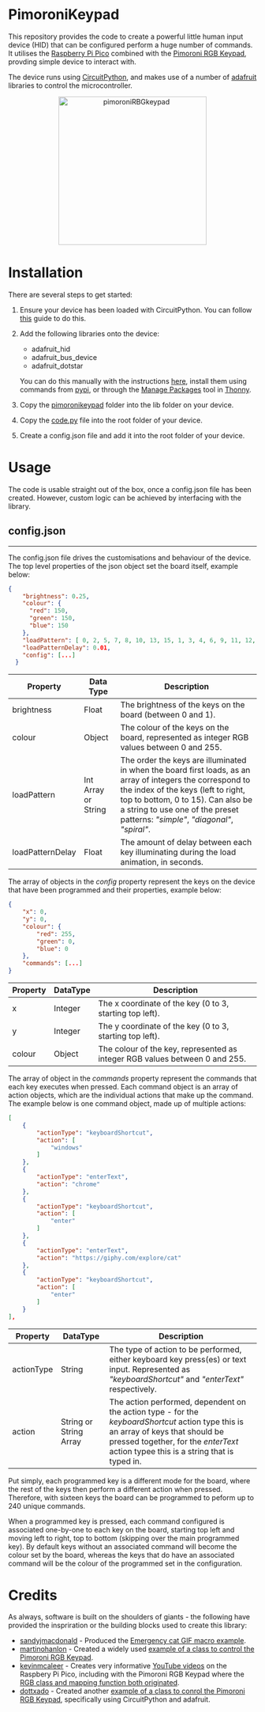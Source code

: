 # PimoroniKeypad

This repository provides the code to create a powerful little human input device (HID) that can be configured perform a huge number of commands. It utilises the [Raspberry Pi Pico](https://www.raspberrypi.com/documentation/microcontrollers/raspberry-pi-pico.html) combined with the [Pimoroni RGB Keypad](https://shop.pimoroni.com/products/pico-rgb-keypad-base), provding simple device to interact with.

The device runs using [CircuitPython](https://circuitpython.org/board/raspberry_pi_pico/), and makes use of a number of [adafruit](https://learn.adafruit.com/) libraries to control the microcontroller.

<p align="center">
<img src="https://user-images.githubusercontent.com/48553563/202858752-d25ebd8f-e695-4c09-8769-c22fd0902bfd.jpg" alt="pimoroniRBGkeypad" width="300"/>
</p>

# Installation

There are several steps to get started: 

1. Ensure your device has been loaded with CircuitPython. You can follow [this](https://learn.adafruit.com/welcome-to-circuitpython) guide to do this.

2. Add the following libraries onto the device:
    - adafruit_hid
    - adafruit_bus_device
    - adafruit_dotstar

    You can do this manually with the instructions [here](https://learn.adafruit.com/pico-four-key-macropad/installing-libraries), install them using commands from [pypi](https://pypi.org/), or through the [Manage Packages](https://github.com/thonny/thonny/wiki/InstallingPackages) tool in [Thonny](https://thonny.org/).

3. Copy the [pimoronikeypad](https://github.com/PurpleSquishFace/PimoroniKeypad/tree/main/pimoronikeypad) folder into the lib folder on your device.

4. Copy the [code.py](https://github.com/PurpleSquishFace/PimoroniKeypad/blob/main/code.py) file into the root folder of your device.

5. Create a config.json file and add it into the root folder of your device.

# Usage

The code is usable straight out of the box, once a config.json file has been created. However, custom logic can be achieved by interfacing with the library.

## config.json
---

The config.json file drives the customisations and behaviour of the device. The top level properties of the json object set the board itself, example below:

```json
{
    "brightness": 0.25,
    "colour": {             
      "red": 150,
      "green": 150,
      "blue": 150
    },
    "loadPattern": [ 0, 2, 5, 7, 8, 10, 13, 15, 1, 3, 4, 6, 9, 11, 12, 14 ],
    "loadPatternDelay": 0.01,
    "config": [...]
  }
```

Property | Data Type | Description
--- | --- | ---
brightness | Float | The brightness of the keys on the board (between 0 and 1).
colour | Object | The colour of the keys on the board, represented as integer RGB values between 0 and 255.
loadPattern | Int Array or String | The order the keys are illuminated in when the board first loads, as an array of integers the correspond to the index of the keys (left to right, top to bottom, 0 to 15). Can also be a string to use one of the preset patterns:  *"simple"*, *"diagonal"*, *"spiral"*.
loadPatternDelay  | Float  | The amount of delay between each key illuminating during the load animation, in seconds.

The array of objects in the *config* property represent the keys on the device that have been programmed and their properties, example below:

```json
{
    "x": 0,
    "y": 0,
    "colour": {
        "red": 255,
        "green": 0,
        "blue": 0
    },
    "commands": [...]
}
```
Property | DataType | Description
--- | --- | ---
x | Integer  | The x coordinate of the key (0 to 3, starting top left).
y | Integer | The y coordinate of the key (0 to 3, starting top left).
colour | Object | The colour of the key, represented as integer RGB values between 0 and 255.

The array of object in the *commands* property represent the commands that each key executes when pressed. Each command object is an array of action objects, which are the individual actions that make up the command. The example below is one command object, made up of multiple actions:

```json
[
    {
        "actionType": "keyboardShortcut",
        "action": [
            "windows"
        ]
    },
    {
        "actionType": "enterText",
        "action": "chrome"
    },
    {
        "actionType": "keyboardShortcut",
        "action": [
            "enter"
        ]
    },
    {
        "actionType": "enterText",
        "action": "https://giphy.com/explore/cat"
    },
    {
        "actionType": "keyboardShortcut",
        "action": [
            "enter"
        ]
    }
],
```
Property | DataType | Description
--- | --- | ---
actionType | String | The type of action to be performed, either keyboard key press(es) or text input. Represented as *"keyboardShortcut"* and *"enterText"* respectively.
action | String or String Array | The action performed, dependent on the action type - for the *keyboardShortcut* action type this is an array of keys that should be pressed together, for the *enterText* action typee this is a string that is typed in.

Put simply, each programmed key is a different mode for the board, where the rest of the keys then perform a different action when pressed. Therefore, with sixteen keys the board can be programmed to peform up to 240 unique commands.

When a programmed key is pressed, each command configured is associated one-by-one to each key on the board, starting top left and moving left to right, top to bottom (skipping over the main programmed key).
By default keys without an associated command will become the colour set by the board, whereas the keys that do have an associated command will be the colour of the programmed  set in the configuration.

# Credits

As always, software is built on the shoulders of giants - the following have provided the inspriration or the building blocks used to create this library:
-  [sandyjmacdonald](https://gist.github.com/sandyjmacdonald) -  Produced the [Emergency cat GIF macro example](https://gist.github.com/sandyjmacdonald/b465377dc11a8c83a8c40d1c9b990a90).
- [martinohanlon](https://github.com/martinohanlon) - Created a widely used [example of a class to control the Pimoroni RGB Keypad](https://github.com/martinohanlon/pico-rgbkeypad).
- [kevinmcaleer](https://github.com/kevinmcaleer) - Creates very informative [YouTube videos](https://www.youtube.com/playlist?list=PLU9tksFlQRipG1Lql5Gs3sYnMDEvRySa-) on the Raspbery Pi Pico, including with the Pimoroni RGB Keypad where the [RGB class and mapping function both originated](https://github.com/kevinmcaleer/pico-RGB-Keypad).
- [dottxado](https://github.com/dottxado) - Created another [example of a class to conrol the Pimoroni RGB Keypad](https://github.com/dottxado/pico-macro-pad), specifically using CircuitPython and adafruit.
